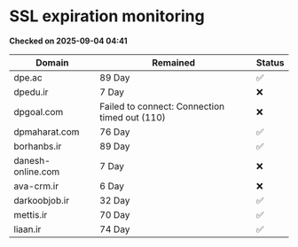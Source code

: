 # SSL expiration monitoring

**Checked on 2025-09-04 04:41**

| Domain | Remained | Status       |
|--------|----------|--------------|
| dpe.ac     | 89 Day   | ✅ |
| dpedu.ir     | 7 Day   | ❌ |
| dpgoal.com     | Failed to connect: Connection timed out (110)       | ❌ |
| dpmaharat.com     | 76 Day   | ✅ |
| borhanbs.ir     | 89 Day   | ✅ |
| danesh-online.com     | 7 Day   | ❌ |
| ava-crm.ir     | 6 Day   | ❌ |
| darkoobjob.ir     | 32 Day   | ✅ |
| mettis.ir     | 70 Day   | ✅ |
| liaan.ir     | 74 Day   | ✅ |
